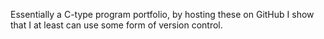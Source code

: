Essentially a C-type program portfolio, by hosting these on GitHub I show that I at least can use some form of version control.
